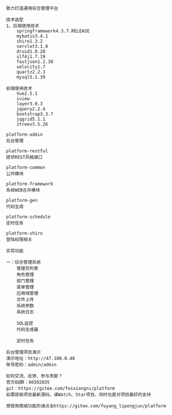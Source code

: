     致力打造通用综合管理平台

    技术选型
    1、后端使用技术
        springframework4.3.7.RELEASE
        mybatis3.4.1
        shiro1.3.2
        servlet3.1.0
        druid1.0.28
        slf4j1.7.19
        fastjson1.2.30
        velocity1.7
        quartz2.2.3
        mysql5.1.39
        
    前端使用技术
        Vue2.5.1
        iview
        layer3.0.3
        jquery2.2.4
        bootstrap3.3.7
        jqgrid5.1.1
        ztreev3.5.26

    platform-admin 
    后台管理

    platform-restful 
    提供REST风格接口

    platform-common 
    公共模块

    platform-framework 
    系统WEB合并模块
    
    platform-gen 
    代码生成

    platform-schedule 
    定时任务

    platform-shiro 
    登陆权限相关

    实现功能

    一：综合管理系统
        管理员列表
        角色管理
        部门管理
        菜单管理
        应用域管理
        文件上传
        系统参数
        系统日志
        
        SQL监控
        代码生成器
        
        定时任务

    后台管理项目演示
    演示地址：http://47.100.0.48
    账号密码：admin/admin
    
    如何交流、反馈、参与贡献？
    官方QQ群：66502035
    git：https://gitee.com/feixiangni/platform
    如需获取项目最新源码，请Watch、Star项目，同时也是对项目最好的支持
    
    想使用商城功能的请点击https://gitee.com/fuyang_lipengjun/platform